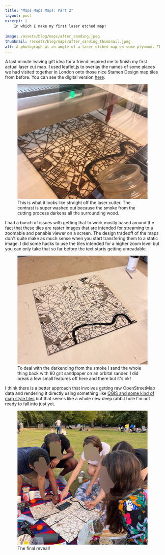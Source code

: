 ```yaml
---
title: "Maps Maps Maps: Part 2"
layout: post
excerpt: |
    In which I make my first laser etched map!

image: /assets/blog/maps/after_sanding.jpeg
thumbnail: /assets/blog/maps/after_sanding_thumbnail.jpeg
alt: A photograph at an angle of a laser etched map on some plywood. The Thames is quite visible as a thick black line in the bottom right.
---
```


A last minute leaving gift idea for a friend inspired me to finish my first actual laser cut map. I used leaflet.js to overlay the names of some places we had visited together in London onto those nice Stamen Design map tiles from before. You can see the digital version [here](/projects/tonis-map/).

<figure>
<img src="/assets/blog/maps/fresh_off_the_press.jpeg">
<figcaption>
This is what it looks like straight off the laser cutter. The contrast is super washed out because the smoke from the cutting process darkens all the surrounding wood.
</figcaption>
</figure>

I had a bunch of issues with getting that to work mostly based around the fact that these tiles are raster images that are intended for streaming to a zoomable and panable viewer on a screen. The design tradeoff of the maps don't quite make as much sense when you start transfering them to a static image. I did some hacks to use the tiles intended for a higher zoom level but you can only take that so far before the text starts getting unreadable. 

<figure>
<img src="/assets/blog/maps/after_sanding.jpeg">
<figcaption>
To deal with the darkending from the smoke I sand the whole thing back with 80 grit sandpaper on an orbital sander. I did break a few small features off here and there but it's ok! 
</figcaption>
</figure>

I think there is a better approach that involves getting raw OpenStreetMap data and rendering it directly using something like [QGIS and some kind of map style files](https://gis.stackexchange.com/questions/186808/how-to-create-high-quality-map-with-qgis-and-stamen-tiles) but that seems like a whole new deep rabbit hole I'm not ready to fall into just yet.


<figure>
<img src="/assets/blog/maps/the_final_reveal.jpeg">
<figcaption>
The final reveal!
</figcaption>
</figure>